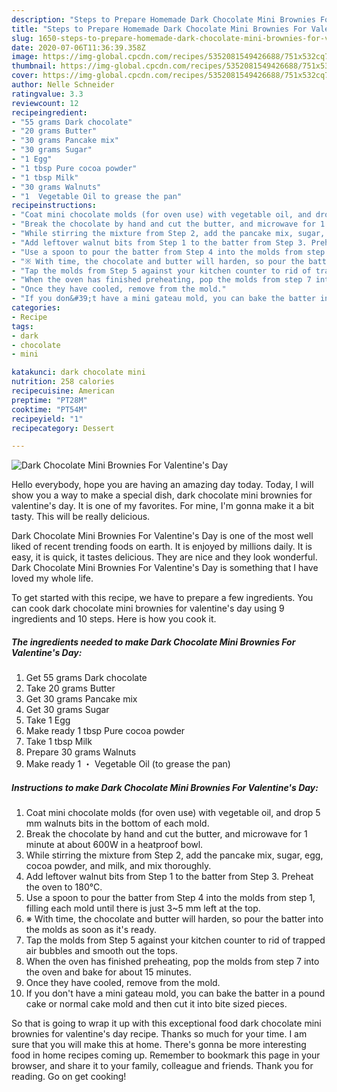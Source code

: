 ```yaml
---
description: "Steps to Prepare Homemade Dark Chocolate Mini Brownies For Valentine&amp;#39;s Day"
title: "Steps to Prepare Homemade Dark Chocolate Mini Brownies For Valentine&amp;#39;s Day"
slug: 1650-steps-to-prepare-homemade-dark-chocolate-mini-brownies-for-valentine-and-39-s-day
date: 2020-07-06T11:36:39.358Z
image: https://img-global.cpcdn.com/recipes/5352081549426688/751x532cq70/dark-chocolate-mini-brownies-for-valentines-day-recipe-main-photo.jpg
thumbnail: https://img-global.cpcdn.com/recipes/5352081549426688/751x532cq70/dark-chocolate-mini-brownies-for-valentines-day-recipe-main-photo.jpg
cover: https://img-global.cpcdn.com/recipes/5352081549426688/751x532cq70/dark-chocolate-mini-brownies-for-valentines-day-recipe-main-photo.jpg
author: Nelle Schneider
ratingvalue: 3.3
reviewcount: 12
recipeingredient:
- "55 grams Dark chocolate"
- "20 grams Butter"
- "30 grams Pancake mix"
- "30 grams Sugar"
- "1 Egg"
- "1 tbsp Pure cocoa powder"
- "1 tbsp Milk"
- "30 grams Walnuts"
- "1  Vegetable Oil to grease the pan"
recipeinstructions:
- "Coat mini chocolate molds (for oven use) with vegetable oil, and drop 5 mm walnuts bits in the bottom of each mold."
- "Break the chocolate by hand and cut the butter, and microwave for 1 minute at about 600W in a heatproof bowl."
- "While stirring the mixture from Step 2, add the pancake mix, sugar, egg, cocoa powder, and milk, and mix thoroughly."
- "Add leftover walnut bits from Step 1 to the batter from Step 3. Preheat the oven to 180°C."
- "Use a spoon to pour the batter from Step 4 into the molds from step 1, filling each mold until there is just 3~5 mm left at the top."
- "※ With time, the chocolate and butter will harden, so pour the batter into the molds as soon as it&#39;s ready."
- "Tap the molds from Step 5 against your kitchen counter to rid of trapped air bubbles and smooth out the tops."
- "When the oven has finished preheating, pop the molds from step 7 into the oven and bake for about 15 minutes."
- "Once they have cooled, remove from the mold."
- "If you don&#39;t have a mini gateau mold, you can bake the batter in a pound cake or normal cake mold and then cut it into bite sized pieces."
categories:
- Recipe
tags:
- dark
- chocolate
- mini

katakunci: dark chocolate mini 
nutrition: 258 calories
recipecuisine: American
preptime: "PT28M"
cooktime: "PT54M"
recipeyield: "1"
recipecategory: Dessert

---
```



![Dark Chocolate Mini Brownies For Valentine&#39;s Day](https://img-global.cpcdn.com/recipes/5352081549426688/751x532cq70/dark-chocolate-mini-brownies-for-valentines-day-recipe-main-photo.jpg)

Hello everybody, hope you are having an amazing day today. Today, I will show you a way to make a special dish, dark chocolate mini brownies for valentine&#39;s day. It is one of my favorites. For mine, I'm gonna make it a bit tasty. This will be really delicious.



Dark Chocolate Mini Brownies For Valentine&#39;s Day is one of the most well liked of recent trending foods on earth. It is enjoyed by millions daily. It is easy, it is quick, it tastes delicious. They are nice and they look wonderful. Dark Chocolate Mini Brownies For Valentine&#39;s Day is something that I have loved my whole life.


To get started with this recipe, we have to prepare a few ingredients. You can cook dark chocolate mini brownies for valentine&#39;s day using 9 ingredients and 10 steps. Here is how you cook it.

<!--inarticleads1-->

##### The ingredients needed to make Dark Chocolate Mini Brownies For Valentine&#39;s Day:

1. Get 55 grams Dark chocolate
1. Take 20 grams Butter
1. Get 30 grams Pancake mix
1. Get 30 grams Sugar
1. Take 1 Egg
1. Make ready 1 tbsp Pure cocoa powder
1. Take 1 tbsp Milk
1. Prepare 30 grams Walnuts
1. Make ready 1 ・ Vegetable Oil (to grease the pan)




<!--inarticleads2-->

##### Instructions to make Dark Chocolate Mini Brownies For Valentine&#39;s Day:

1. Coat mini chocolate molds (for oven use) with vegetable oil, and drop 5 mm walnuts bits in the bottom of each mold.
1. Break the chocolate by hand and cut the butter, and microwave for 1 minute at about 600W in a heatproof bowl.
1. While stirring the mixture from Step 2, add the pancake mix, sugar, egg, cocoa powder, and milk, and mix thoroughly.
1. Add leftover walnut bits from Step 1 to the batter from Step 3. Preheat the oven to 180°C.
1. Use a spoon to pour the batter from Step 4 into the molds from step 1, filling each mold until there is just 3~5 mm left at the top.
1. ※ With time, the chocolate and butter will harden, so pour the batter into the molds as soon as it&#39;s ready.
1. Tap the molds from Step 5 against your kitchen counter to rid of trapped air bubbles and smooth out the tops.
1. When the oven has finished preheating, pop the molds from step 7 into the oven and bake for about 15 minutes.
1. Once they have cooled, remove from the mold.
1. If you don&#39;t have a mini gateau mold, you can bake the batter in a pound cake or normal cake mold and then cut it into bite sized pieces.




So that is going to wrap it up with this exceptional food dark chocolate mini brownies for valentine&#39;s day recipe. Thanks so much for your time. I am sure that you will make this at home. There's gonna be more interesting food in home recipes coming up. Remember to bookmark this page in your browser, and share it to your family, colleague and friends. Thank you for reading. Go on get cooking!
